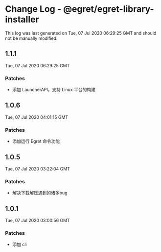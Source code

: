 # Change Log - @egret/egret-library-installer

This log was last generated on Tue, 07 Jul 2020 06:29:25 GMT and should not be manually modified.

## 1.1.1
Tue, 07 Jul 2020 06:29:25 GMT

### Patches

- 添加 LauncherAPI，支持 Linux 平台的构建

## 1.0.6
Tue, 07 Jul 2020 04:01:15 GMT

### Patches

- 添加运行 Egret 命令功能

## 1.0.5
Tue, 07 Jul 2020 03:22:04 GMT

### Patches

- 解决下载解压遇到的诸多bug

## 1.0.1
Tue, 07 Jul 2020 03:00:56 GMT

### Patches

- 添加 cli

